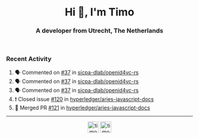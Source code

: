<h1 align="center">Hi 👋, I'm Timo</h1>
<h3 align="center">A developer from Utrecht, The Netherlands</h3>
<br/>
<!-- https://github.com/rahuldkjain/github-profile-readme-generator --!>

<!--  <p align="left"><img src="https://github-readme-stats.vercel.app/api?username=timoglastra&show_icons=true&count_private=true&" alt="timoglastra" /></p> --!>

<!--
Github language stats
<p align="left"><img src="https://github-readme-stats.vercel.app/api/top-langs/?username=timoglastra&layout=compact" alt="timoglastra" /><p>
-->

<!-- Codestats language stats -->
<!-- <p align="left"><img src="https://codestats-readme.vercel.app/api/top-langs/?username=timoglastra&layout=compact&language_count=12" alt="timoglastra" /><p>    --!>
  
<h3>Recent Activity</h3>

<!--START_SECTION:activity-->
1. 🗣 Commented on [#37](https://github.com/sicpa-dlab/openid4vc-rs/issues/37) in [sicpa-dlab/openid4vc-rs](https://github.com/sicpa-dlab/openid4vc-rs)
2. 🗣 Commented on [#37](https://github.com/sicpa-dlab/openid4vc-rs/issues/37) in [sicpa-dlab/openid4vc-rs](https://github.com/sicpa-dlab/openid4vc-rs)
3. 🗣 Commented on [#37](https://github.com/sicpa-dlab/openid4vc-rs/issues/37) in [sicpa-dlab/openid4vc-rs](https://github.com/sicpa-dlab/openid4vc-rs)
4. ❗️ Closed issue [#120](https://github.com/hyperledger/aries-javascript-docs/issues/120) in [hyperledger/aries-javascript-docs](https://github.com/hyperledger/aries-javascript-docs)
5. 🎉 Merged PR [#121](https://github.com/hyperledger/aries-javascript-docs/pull/121) in [hyperledger/aries-javascript-docs](https://github.com/hyperledger/aries-javascript-docs)
<!--END_SECTION:activity-->

---

<p align="center">
<a href="https://twitter.com/timoglastra" target="blank"><img align="center" src="https://cdn.jsdelivr.net/npm/simple-icons@3.0.1/icons/twitter.svg" alt="timoglastra" height="30" width="30" /></a>
<a href="https://linkedin.com/in/timoglastra" target="blank"><img align="center" src="https://cdn.jsdelivr.net/npm/simple-icons@3.0.1/icons/linkedin.svg" alt="timoglastra" height="30" width="30" /></a>
</p>



